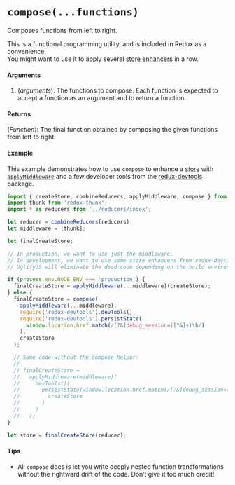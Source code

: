 # `compose(...functions)`

Composes functions from left to right.

This is a functional programming utility, and is included in Redux as a convenience.  
You might want to use it to apply several [store enhancers](../Glossary.md#store-enhancer) in a row.

#### Arguments

1. (*arguments*): The functions to compose. Each function is expected to accept a function as an argument and to return a function.

#### Returns

(*Function*): The final function obtained by composing the given functions from left to right.

#### Example

This example demonstrates how to use `compose` to enhance a [store](Store.md) with [`applyMiddleware`](applyMiddleware.md) and a few developer tools from the [redux-devtools](https://github.com/gaearon/redux-devtools) package.

```js
import { createStore, combineReducers, applyMiddleware, compose } from 'redux';
import thunk from 'redux-thunk';
import * as reducers from '../reducers/index';

let reducer = combineReducers(reducers);
let middleware = [thunk];

let finalCreateStore;

// In production, we want to use just the middleware.
// In development, we want to use some store enhancers from redux-devtools.
// UglifyJS will eliminate the dead code depending on the build environment.

if (process.env.NODE_ENV === 'production') {
  finalCreateStore = applyMiddleware(...middleware)(createStore);
} else {
  finalCreateStore = compose(
    applyMiddleware(...middleware),
    require('redux-devtools').devTools(),
    require('redux-devtools').persistState(
      window.location.href.match(/[?&]debug_session=([^&]+)\b/)
    ),
    createStore
  );

  // Same code without the compose helper:
  //
  // finalCreateStore =
  //   applyMiddleware(middleware)(
  //     devTools()(
  //       persistState(window.location.href.match(/[?&]debug_session=([^&]+)\b/))(
  //         createStore
  //       )
  //     )
  //   );
}

let store = finalCreateStore(reducer);
```

#### Tips

* All `compose` does is let you write deeply nested function transformations without the rightward drift of the code. Don’t give it too much credit!
